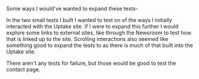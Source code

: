 Some ways I would've wanted to expand these tests-

In the two small tests I built I wanted to test on of the ways I initially interacted with the Uptake site. If I were to expand this further I would explore some links to external sites, like through the Newsroom to test how that is linked up to the site. Scrolling interactions also seemed like something good to expand the tests to as there is much of that built into the Uptake site.

There aren't any tests for failure, but those would be good to test the contact page.
